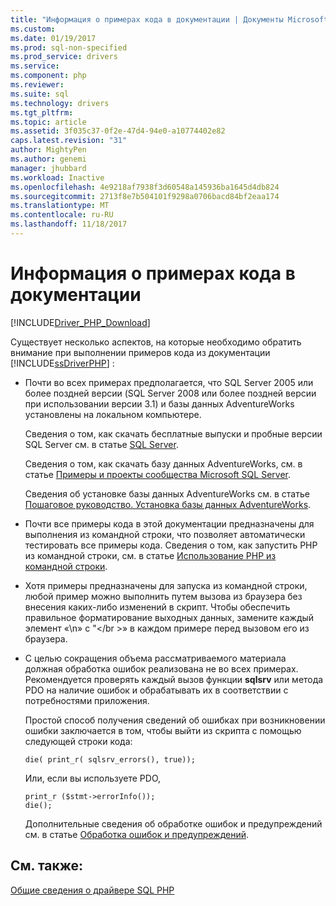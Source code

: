 ```yaml
---
title: "Информация о примерах кода в документации | Документы Microsoft"
ms.custom: 
ms.date: 01/19/2017
ms.prod: sql-non-specified
ms.prod_service: drivers
ms.service: 
ms.component: php
ms.reviewer: 
ms.suite: sql
ms.technology: drivers
ms.tgt_pltfrm: 
ms.topic: article
ms.assetid: 3f035c37-0f2e-47d4-94e0-a10774402e82
caps.latest.revision: "31"
author: MightyPen
ms.author: genemi
manager: jhubbard
ms.workload: Inactive
ms.openlocfilehash: 4e9218af7938f3d60548a145936ba1645d4db824
ms.sourcegitcommit: 2713f8e7b504101f9298a0706bacd84bf2eaa174
ms.translationtype: MT
ms.contentlocale: ru-RU
ms.lasthandoff: 11/18/2017
---
```

# <a name="about-code-examples-in-the-documentation"></a>Информация о примерах кода в документации
[!INCLUDE[Driver_PHP_Download](../../includes/driver_php_download.md)]

Существует несколько аспектов, на которые необходимо обратить внимание при выполнении примеров кода из документации [!INCLUDE[ssDriverPHP](../../includes/ssdriverphp_md.md)] :  
  
-   Почти во всех примерах предполагается, что SQL Server 2005 или более поздней версии (SQL Server 2008 или более поздней версии при использовании версии 3.1) и базы данных AdventureWorks установлены на локальном компьютере.  
  
    Сведения о том, как скачать бесплатные выпуски и пробные версии SQL Server см. в статье [SQL Server](http://go.microsoft.com/fwlink/?LinkID=120193).  
  
    Сведения о том, как скачать базу данных AdventureWorks, см. в статье [Примеры и проекты сообщества Microsoft SQL Server](http://go.microsoft.com/fwlink/?LinkID=67739).  
  
    Сведения об установке базы данных AdventureWorks см. в статье [Пошаговое руководство. Установка базы данных AdventureWorks](http://go.microsoft.com/fwlink/?LinkID=65819).  
  
-   Почти все примеры кода в этой документации предназначены для выполнения из командной строки, что позволяет автоматически тестировать все примеры кода. Сведения о том, как запустить PHP из командной строки, см. в статье [Использование PHP из командной строки](http://php.net/manual/en/features.commandline.php).  
  
-   Хотя примеры предназначены для запуска из командной строки, любой пример можно выполнить путем вызова из браузера без внесения каких-либо изменений в скрипт. Чтобы обеспечить правильное форматирование выходных данных, замените каждый элемент «\n» с "\<\/br >» в каждом примере перед вызовом его из браузера.  
  
-   С целью сокращения объема рассматриваемого материала должная обработка ошибок реализована не во всех примерах. Рекомендуется проверять каждый вызов функции **sqlsrv** или метода PDO на наличие ошибок и обрабатывать их в соответствии с потребностями приложения.  
  
    Простой способ получения сведений об ошибках при возникновении ошибки заключается в том, чтобы выйти из скрипта с помощью следующей строки кода:  
  
    ```  
    die( print_r( sqlsrv_errors(), true));  
    ```  
  
    Или, если вы используете PDO,  
  
    ```  
    print_r ($stmt->errorInfo());  
    die();  
    ```  
  
    Дополнительные сведения об обработке ошибок и предупреждений см. в статье [Обработка ошибок и предупреждений](../../connect/php/handling-errors-and-warnings.md).  
  
## <a name="see-also"></a>См. также:  
[Общие сведения о драйвере SQL PHP](../../connect/php/overview-of-the-php-sql-driver.md)
  
